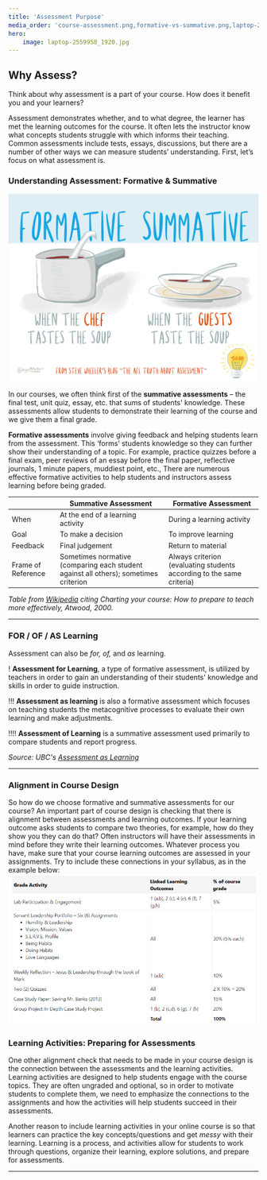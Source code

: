 ```yaml
---
title: 'Assessment Purpose'
media_order: 'course-assessment.png,formative-vs-summative.png,laptop-2559958_1920.jpg'
hero:
    image: laptop-2559958_1920.jpg
---
```


## Why Assess?
Think about why assessment is a part of your course.  How does it benefit you and your learners?

Assessment demonstrates whether, and to what degree, the learner has met the learning outcomes for the course. It often lets the instructor know what concepts students struggle with which informs their teaching.  Common assessments include tests, essays, discussions, but there are a number of other ways we can measure students’ understanding.
First, let’s focus on what assessment is.

### Understanding Assessment: Formative & Summative
![](formative-vs-summative.png)

In our courses, we often think first of the **summative assessments** – the final test, unit quiz, essay, etc. that sums of students' knowledge.  These assessments allow students to demonstrate their learning of the course and we give them a final grade.

**Formative assessments** involve giving feedback and helping students learn from the assessment.  This ‘forms’ students knowledge so they can further show their understanding of a topic.  For example, practice quizzes before a final exam, peer reviews of an essay before the final paper, reflective journals, 1 minute papers, muddiest point, etc.,  There are numerous effective formative activities to help students and instructors assess learning before being graded.


|                    | **Summative Assessment**                                                             | **Formative Assessment**                                              |
|--------------------|--------------------------------------------------------------------------------------|-----------------------------------------------------------------------|
| When               | At the end of a learning activity                                                    | During a learning activity                                            |
| Goal               | To make a decision                                                                   | To improve learning                                                   |
| Feedback           | Final judgement                                                                      | Return to material                                                    |
| Frame of Reference | Sometimes normative (comparing each student against all others); sometimes criterion | Always criterion (evaluating students according to the same criteria) |

*Table from [Wikipedia](https://en.wikipedia.org/wiki/Formative_assessment#cite_note-11) citing Charting your course: How to prepare to teach more effectively, Atwood, 2000.*


---
### FOR / OF / AS Learning
Assessment can also be *for, of,* and *as* learning.

! **Assessment for Learning**, a type of formative assessment, is utilized by teachers in order to gain an understanding of their students' knowledge and skills in order to guide instruction.

!!! **Assessment as learning** is also a formative assessment which focuses on teaching students the metacognitive processes to evaluate their own learning and make adjustments.

!!!! **Assessment of Learning** is a summative assessment used primarily to compare students and report progress.



*Source: UBC's [Assessment as Learning](http://etec.ctlt.ubc.ca/510wiki/Assessment_as_Learning)*

---

### Alignment in Course Design
So how do we choose formative and summative assessments for our course?  An important part of course design is checking that there is alignment between assessments and learning outcomes.  If your learning outcome asks students to compare two theories, for example, how do they show you they can do that?  Often instructors will have their assessments in mind before they write their learning outcomes.  Whatever process you have, make sure that your course learning outcomes are assessed in your assignments.  Try to include these connections in your syllabus, as in the example below:
![](course-assessment.png)


### Learning Activities: Preparing for Assessments
One other alignment check that needs to be made in your course design is the connection between the assessments and the learning activities.  Learning activities are designed to help students engage with the course topics.  They are often ungraded and optional, so in order to motivate students to complete them, we need to emphasize the connections to the assignments and how the activities will help students succeed in their assessments.

Another reason to include learning activities in your online course is so that learners can practice the key concepts/questions and get *messy* with their learning.  Learning is a process, and activities allow for students to work through questions, organize their learning, explore solutions, and prepare for assessments.   


---
